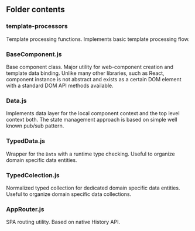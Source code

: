 ## Folder contents

### template-processors
Template processing functions. Implements basic template processing flow.

### BaseComponent.js
Base component class. Major utility for web-component creation and template data binding. Unlike many other libraries, such as React, component instance is not abstract and exists as a certain DOM element with a standard DOM API methods available.

### Data.js
Implements data layer for the local component context and the top level context both. The state management approach is based on simple well known pub/sub pattern.

### TypedData.js
Wrapper for the `Data` with a runtime type checking. Useful to organize domain specific data entities.

### TypedColection.js
Normalized typed collection for dedicated domain specific data entities. Useful to organize domain specific data collections.

### AppRouter.js
SPA routing utility. Based on native History API.
